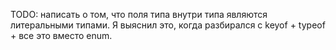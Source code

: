 TODO: написать о том, что поля типа внутри типа являются литеральными типами. Я выяснил это, когда разбирался с keyof + typeof + все это вместо enum.
